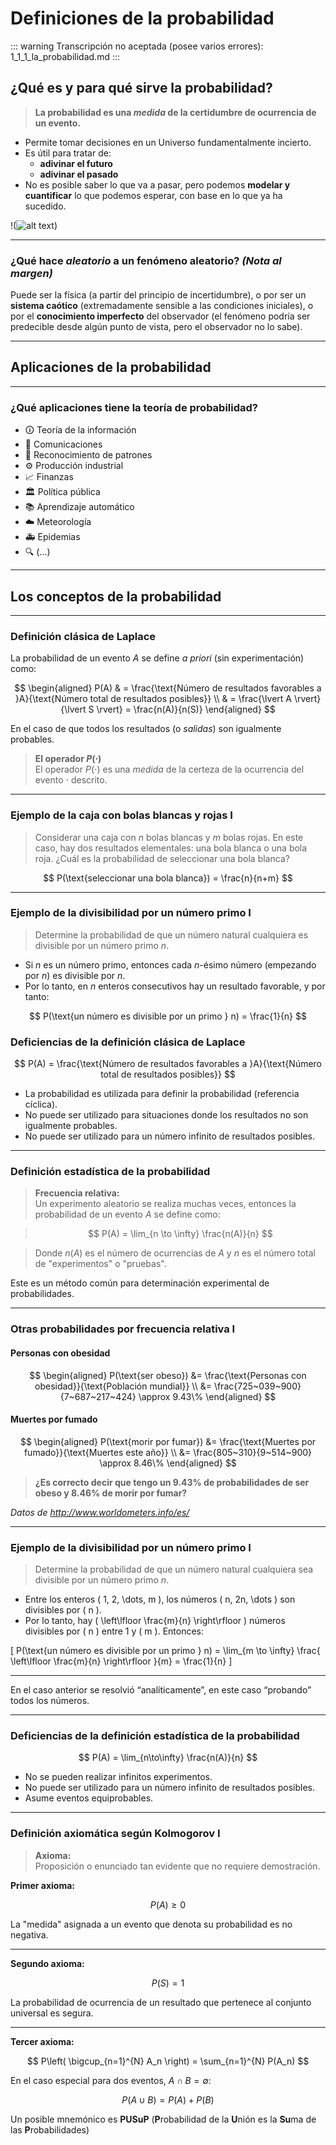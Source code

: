 # Definiciones de la probabilidad

::: warning
Transcripción no aceptada (posee varios errores): 1_1_1_la_probabilidad.md 
:::

## ¿Qué es y para qué sirve la probabilidad?

> **La probabilidad es una *medida* de la certidumbre de ocurrencia de un evento.**

- Permite tomar decisiones en un Universo fundamentalmente incierto.
- Es útil para tratar de:
  - **adivinar el futuro**
  - **adivinar el pasado**
- No es posible saber lo que va a pasar, pero podemos **modelar y cuantificar** lo que podemos esperar, con base en lo que ya ha sucedido.

!(![alt text](images/4_covid_acumulado.svg))


---

### ¿Qué hace *aleatorio* a un fenómeno aleatorio? *(Nota al margen)*

Puede ser la física (a partir del principio de incertidumbre), o por ser un **sistema caótico** (extremadamente sensible a las condiciones iniciales), o por el **conocimiento imperfecto** del observador (el fenómeno podría ser predecible desde algún punto de vista, pero el observador no lo sabe).

---

## Aplicaciones de la probabilidad

---

### ¿Qué aplicaciones tiene la teoría de probabilidad?

- 🛈 Teoría de la información  
- 📶 Comunicaciones  
- 🧾 Reconocimiento de patrones  
- ⚙️ Producción industrial  
- 📈 Finanzas  
- 🏛 Política pública  
- 📚 Aprendizaje automático  
- ☁️ Meteorología  
- 🚑 Epidemias  
- 🔍 (...)

---

## Los conceptos de la probabilidad

---

### Definición clásica de Laplace

La probabilidad de un evento $A$ se define *a priori* (sin experimentación) como:

$$
\begin{aligned}
P(A) & = \frac{\text{Número de resultados favorables a }A}{\text{Número total de resultados posibles}} \\
     & = \frac{\lvert A \rvert}{\lvert S \rvert} = \frac{n(A)}{n(S)}
\end{aligned}
$$

En el caso de que todos los resultados (o *salidas*) son igualmente probables.

> **El operador $P(\cdot)$**  
> El operador $P(\cdot)$ es una *medida* de la certeza de la ocurrencia del evento $\cdot$ descrito.

---

### Ejemplo de la caja con bolas blancas y rojas I

 
> Considerar una caja con $n$ bolas blancas y $m$ bolas rojas. En este caso, hay dos resultados elementales: una bola blanca o una bola roja. ¿Cuál es la probabilidad de seleccionar una bola blanca?

$$
P(\text{seleccionar una bola blanca}) = \frac{n}{n+m}
$$

---

### Ejemplo de la divisibilidad por un número primo I

 
> Determine la probabilidad de que un número natural cualquiera es divisible por un número primo $n$.

- Si $n$ es un número primo, entonces cada $n$-ésimo número (empezando por $n$) es divisible por $n$.
- Por lo tanto, en $n$ enteros consecutivos hay un resultado favorable, y por tanto:

$$
P(\text{un número es divisible por un primo } n) = \frac{1}{n}
$$



### Deficiencias de la definición clásica de Laplace

$$
P(A) = \frac{\text{Número de resultados favorables a }A}{\text{Número total de resultados posibles}}
$$

- La probabilidad es utilizada para definir la probabilidad (referencia cíclica).
- No puede ser utilizado para situaciones donde los resultados no son igualmente probables.
- No puede ser utilizado para un número infinito de resultados posibles.

---

### Definición estadística de la probabilidad

> **Frecuencia relativa:**  
> Un experimento aleatorio se realiza muchas veces, entonces la probabilidad de un evento $A$ se define como:

> $$
> P(A) = \lim_{n \to \infty} \frac{n(A)}{n}
> $$

> Donde $n(A)$ es el número de ocurrencias de $A$ y $n$ es el número total de "experimentos" o "pruebas".

Este es un método común para determinación experimental de probabilidades.

---

### Otras probabilidades por frecuencia relativa I

#### Personas con obesidad

$$
\begin{aligned}
P(\text{ser obeso}) &= \frac{\text{Personas con obesidad}}{\text{Población mundial}} \\
&= \frac{725~039~900}{7~687~217~424} \approx 9.43\%
\end{aligned}
$$

#### Muertes por fumado

$$
\begin{aligned}
P(\text{morir por fumar}) &= \frac{\text{Muertes por fumado}}{\text{Muertes este año}} \\
&= \frac{805~310}{9~514~900} \approx 8.46\%
\end{aligned}
$$

> **¿Es correcto decir que tengo un 9.43% de probabilidades de ser obeso y 8.46% de morir por fumar?**

*Datos de http://www.worldometers.info/es/*

---

### Ejemplo de la divisibilidad por un número primo I


> Determine la probabilidad de que un número natural cualquiera sea divisible por un número primo *n*.

- Entre los enteros \( 1, 2, \dots, m \), los números \( n, 2n, \dots \) son divisibles por \( n \).
- Por lo tanto, hay \( \left\lfloor \frac{m}{n} \right\rfloor \) números divisibles por \( n \) entre 1 y \( m \). Entonces:

\[
P(\text{un número es divisible por un primo } n) =
\lim_{m \to \infty} \frac{ \left\lfloor \frac{m}{n} \right\rfloor }{m} = \frac{1}{n}
\]

---

En el caso anterior se resolvió “analíticamente”, en este caso “probando” todos los números.

---

### Deficiencias de la definición estadística de la probabilidad

$$
P(A) = \lim_{n\to\infty} \frac{n(A)}{n}
$$

- No se pueden realizar infinitos experimentos.
- No puede ser utilizado para un número infinito de resultados posibles.
- Asume eventos equiprobables.

---

### Definición axiomática según Kolmogorov I

> **Axioma:**  
> Proposición o enunciado tan evidente que no requiere demostración.

**Primer axioma:**

$$
P(A) \geq 0
$$

La "medida" asignada a un evento que denota su probabilidad es no negativa.

---

**Segundo axioma:**

$$
P(S) = 1
$$

La probabilidad de ocurrencia de un resultado que pertenece al conjunto universal es segura.

---

**Tercer axioma:**

$$
P\left( \bigcup_{n=1}^{N} A_n \right) = \sum_{n=1}^{N} P(A_n)
$$

En el caso especial para dos eventos, $A \cap B = \emptyset$:

$$
P(A \cup B) = P(A) + P(B)
$$

Un posible mnemónico es **PUSuP** (**P**robabilidad de la **U**nión es la **Su**ma de las **P**robabilidades)
